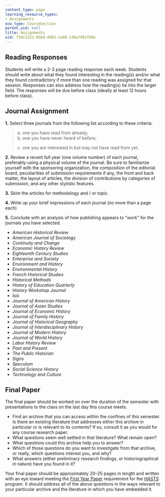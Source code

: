 ```yaml
---
content_type: page
learning_resource_types:
- Assignments
ocw_type: CourseSection
parent_uid: null
title: Assignments
uid: f3dc2223-85bd-d983-1a09-140a7992f68e
---
```


Reading Responses
-----------------

Students will write a 2-3 page reading response each week. Students should write about what they found interesting in the reading(s) and/or what they found contradictory if more than one reading was assigned for that session. Responses can also address how the reading(s) tie into the larger field. The responses will be due before class (ideally at least 12 hours before class).

Journal Assignment
------------------

**1\.** Select three journals from the following list according to these criteria: 

> a. one you have read from already;   
> b. one you have never heard of before; 
> 
> c. one you are interested in but may not have read from yet. 

  
**2.** Review a recent full year (one volume number) of each journal, preferably using a physical volume of the journal. Be sure to familiarize yourself with the sponsoring organization, the composition of the editorial board, peculiarities of submission requirements if any, the front and back matter, the layout of articles, the division of contributions by categories of submission, and any other stylistic features. 

**3.** Skim the articles for methodology and / or topic. 

**4.** Write up your brief impressions of each journal (no more than a page each) 

**5.** Conclude with an analysis of how publishing appears to "work" for the journals you have selected.

*   _American Historical Review_
*   _American Journal of Sociology_
*   _Continuity and Change_
*   _Economic History Review_
*   _Eighteenth Century Studies_
*   _Enterprise and Society_
*   _Environment and History_
*   _Environmental History_
*   _French Historical Studies_
*   _Historical Methods_
*   _History of Education Quarterly_
*   _History Workshop Journal_
*   _Isis_
*   _Journal of American History_
*   _Journal of Asian Studies_
*   _Journal of Economic History_
*   _Journal of Family History_
*   _Journal of Historical Geography_
*   _Journal of Interdisciplinary History_
*   _Journal of Modern History_
*   _Journal of World History_
*   _Labor History Review_
*   _Past and Present_
*   _The Public Historian_
*   _Signs_
*   _Speculum_
*   _Social Science History_
*   _Technology and Culture_

Final Paper
-----------

The final paper should be worked on over the duration of the semester with presentations to the class on the last day this course meets.

*   Find an archive that you can access within the confines of this semester. Is there an existing literature that addresses either this archive in particular or is relevant to its contents? If so, consult it as you would for any course research paper.
*   What questions seem well settled in that literature? What remain open?
*   What questions could this archive help you to answer?
*   Which of those questions do you want to investigate from that archive, or really, which questions interest you, and why?
*   What answers (either preliminary research findings, or historiographical in nature) have you found in it?

  
Your final paper should be approximately 20–25 pages in length and written with an eye toward meeting the [First Year Paper](http://web.mit.edu/hasts/graduate/academic.html) requirement for the [HASTS](http://web.mit.edu/hasts/) program. It should address all of the above questions in the ways relevant to your particular archive and the literature in which you have embedded it.